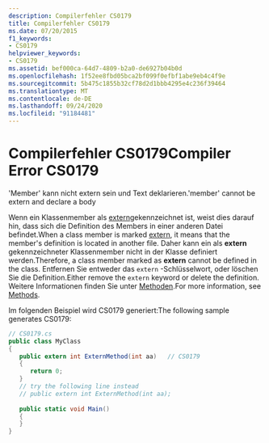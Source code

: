 ```yaml
---
description: Compilerfehler CS0179
title: Compilerfehler CS0179
ms.date: 07/20/2015
f1_keywords:
- CS0179
helpviewer_keywords:
- CS0179
ms.assetid: bef000ca-64d7-4809-b2a0-de6927b04b0d
ms.openlocfilehash: 1f52ee8fbd05bca2bf099f0efbf1abe9eb4c4f9e
ms.sourcegitcommit: 5b475c1855b32cf78d2d1bbb4295e4c236f39464
ms.translationtype: MT
ms.contentlocale: de-DE
ms.lasthandoff: 09/24/2020
ms.locfileid: "91184481"
---
```

# <a name="compiler-error-cs0179"></a><span data-ttu-id="1aa24-103">Compilerfehler CS0179</span><span class="sxs-lookup"><span data-stu-id="1aa24-103">Compiler Error CS0179</span></span>

<span data-ttu-id="1aa24-104">'Member' kann nicht extern sein und Text deklarieren.</span><span class="sxs-lookup"><span data-stu-id="1aa24-104">'member' cannot be extern and declare a body</span></span>  
  
 <span data-ttu-id="1aa24-105">Wenn ein Klassenmember als [extern](../language-reference/keywords/extern.md)gekennzeichnet ist, weist dies darauf hin, dass sich die Definition des Members in einer anderen Datei befindet.</span><span class="sxs-lookup"><span data-stu-id="1aa24-105">When a class member is marked [extern](../language-reference/keywords/extern.md), it means that the member's definition is located in another file.</span></span> <span data-ttu-id="1aa24-106">Daher kann ein als **extern** gekennzeichneter Klassenmember nicht in der Klasse definiert werden.</span><span class="sxs-lookup"><span data-stu-id="1aa24-106">Therefore, a class member marked as **extern** cannot be defined in the class.</span></span> <span data-ttu-id="1aa24-107">Entfernen Sie entweder das `extern` -Schlüsselwort, oder löschen Sie die Definition.</span><span class="sxs-lookup"><span data-stu-id="1aa24-107">Either remove the `extern` keyword or delete the definition.</span></span> <span data-ttu-id="1aa24-108">Weitere Informationen finden Sie unter [Methoden](../programming-guide/classes-and-structs/methods.md).</span><span class="sxs-lookup"><span data-stu-id="1aa24-108">For more information, see [Methods](../programming-guide/classes-and-structs/methods.md).</span></span>  
  
 <span data-ttu-id="1aa24-109">Im folgenden Beispiel wird CS0179 generiert:</span><span class="sxs-lookup"><span data-stu-id="1aa24-109">The following sample generates CS0179:</span></span>  
  
```csharp  
// CS0179.cs  
public class MyClass  
{  
   public extern int ExternMethod(int aa)   // CS0179  
   {  
      return 0;  
   }  
   // try the following line instead  
   // public extern int ExternMethod(int aa);  
  
   public static void Main()  
   {  
   }  
}  
```
